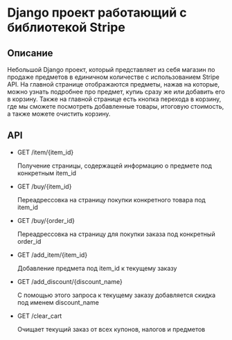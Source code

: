 # Django проект работающий с библиотекой Stripe

## Описание

Небольшой Django проект, который представляет из себя магазин по продаже предметов в единичном количестве с использованием Stripe API.
На главной странице отображаются предметы, нажав на которые, можно узнать подробнее про предмет, купиь сразу же или добавить его в корзину. 
Также на главной странице есть кнопка перехода в корзину, где мы сможете посмотреть добавленные товары, итоговую стоимость, а также можете очистить корзину.

## API

- GET /item/{item_id}

  Получение страницы, содержащей информацию о предмете под конкретным item_id


- GET /buy/{item_id}

  Переадрессовка на страницу покупки конкретного товара под item_id


- GET /buy/{order_id} 

  Переадрессовка на страницу для покупки заказа под конкретный order_id


- GET /add_item/{item_id}

  Добавление предмета под item_id к текущему заказу


- GET /add_discount/{discount_name}

  С помощью этого запроса к текущему заказу добавляется скидка под именем discount_name


- GET /clear_cart

  Очищает текущий заказ от всех купонов, налогов и предметов


